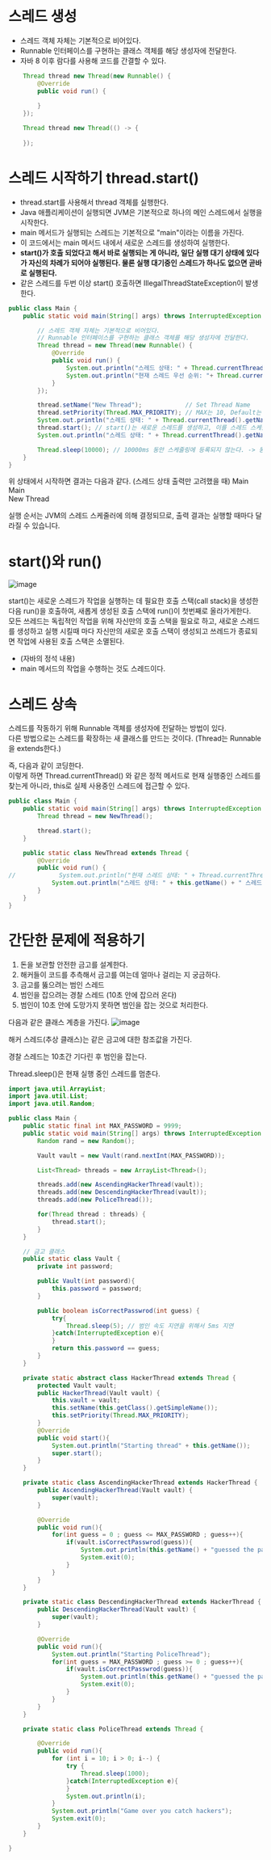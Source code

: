 # 스레드 생성
- 스레드 객체 자체는 기본적으로 비어있다.
- Runnable 인터페이스를 구현하는 클래스 객체를 해당 생성자에 전달한다.
- 자바 8 이후 람다를 사용해 코드를 간결할 수 있다.

```java
    Thread thread new Thread(new Runnable() {
        @Override
        public void run() {
    
        }
    });
```

```java
    Thread thread new Thread(() -> {
    
    });
```

# 스레드 시작하기 thread.start()

- thread.start를 사용해서 thread 객체를 실행한다.
- Java 애플리케이션이 실행되면 JVM은 기본적으로 하나의 메인 스레드에서 실행을 시작한다.
- main 메서드가 실행되는 스레드는 기본적으로 "main"이라는 이름을 가진다.
- 이 코드에서는 main 메서드 내에서 새로운 스레드를 생성하여 실행한다.
- **start()가 호출 되었다고 해서 바로 실행되는 게 아니라, 일단 실행 대기 상태에 있다가 자신의 차례가 되어야 실행된다. 물론 실행 대기중인 스레드가 하나도 없으면 곧바로 실행된다.**
- 같은 스레드를 두번 이상 start() 호출하면 IllegalThreadStateException이 발생한다.

```java
public class Main {
    public static void main(String[] args) throws InterruptedException {

        // 스레드 객체 자체는 기본적으로 비어있다.
        // Runnable 인터페이스를 구현하는 클래스 객체를 해당 생성자에 전달한다.
        Thread thread = new Thread(new Runnable() {
            @Override
            public void run() {
                System.out.println("스레드 상태: " + Thread.currentThread().getName() + " 스레드 시작 전");
                System.out.println("현재 스레드 우선 순위: "+ Thread.currentThread().getPriority());
            }
        });

        thread.setName("New Thread");            // Set Thread Name
        thread.setPriority(Thread.MAX_PRIORITY); // MAX는 10, Default는 5
        System.out.println("스레드 상태: " + Thread.currentThread().getName() + " 스레드 시작 전");
        thread.start(); // start()는 새로운 스레드를 생성하고, 이를 스레드 스케줄러에 등록합니다.
        System.out.println("스레드 상태: " + Thread.currentThread().getName() + " 스레드 시작 후");

        Thread.sleep(10000); // 10000ms 동안 스케줄링에 등록되지 않는다. -> 동작하지 않는다.
    }
}
```

위 상태에서 시작하면 결과는 다음과 같다. (스레드 상태 출력만 고려했을 때)
Main   
Main   
New Thread   

실행 순서는 JVM의 스레드 스케줄러에 의해 결정되므로, 출력 결과는 실행할 때마다 달라질 수 있습니다.

# start()와 run()

![image](https://github.com/user-attachments/assets/225fae5a-3219-44c1-9d26-e66746b2eadb)

start()는 새로운 스레드가 작업을 실행하는 데 필요한 호출 스택(call stack)을 생성한 다음 run()을 호출하여, 새롭게 생성된 호출 스택에 run()이 첫번째로 올라가게한다.   
모든 쓰레드는 독립적인 작업을 위해 자신만의 호출 스택을 필요로 하고, 새로운 스레드를 생성하고 실행 시킬때 마다 자신만의 새로운 호출 스택이 생성되고 쓰레드가 종료되면 작업에 사용된 호출 스택은 소멸된다.   
- (자바의 정석 내용)
- main 메서드의 작업을 수행하는 것도 스레드이다.

# 스레드 상속
스레드를 작동하기 위해 Runnable 객체를 생성자에 전달하는 방법이 있다.   
다른 방법으로는 스레드를 확장하는 새 클래스를 만드는 것이다. (Thread는 Runnable을 extends한다.)   

즉, 다음과 같이 코딩한다.   
이렇게 하면 Thread.currentThread() 와 같은 정적 메서드로 현재 실행중인 스레드를 찾는게 아니라, this로 실제 사용중인 스레드에 접근할 수 있다.   

```java
public class Main {
    public static void main(String[] args) throws InterruptedException {
        Thread thread = new NewThread();

        thread.start();
    }

    public static class NewThread extends Thread {
        @Override
        public void run() {
//            System.out.println("현재 스레드 상태: " + Thread.currentThread().getName() + " 스레드 시작");
            System.out.println("스레드 상태: " + this.getName() + " 스레드 시작"); // 정적 메서드 대신 this를 호출
        }
    }
}
```

# 간단한 문제에 적용하기

1. 돈을 보관할 안전한 금고를 설계한다.
2. 해커들이 코드를 추측해서 금고를 여는데 얼마나 걸리는 지 궁금하다.
3. 금고를 뚫으려는 범인 스레드
4. 범인을 잡으려는 경찰 스레드 (10초 안에 잡으러 온다)
5. 범인이 10초 안에 도망가지 못하면 범인을 잡는 것으로 처리한다.

다음과 같은 클래스 계층을 가진다.
![image](https://github.com/user-attachments/assets/5d3f944d-7398-451e-b599-73d9d46d668a)

해커 스레드(추상 클래스)는 같은 금고에 대한 참조값을 가진다.   

경찰 스레드는 10초간 기다린 후 범인을 잡는다.   

Thread.sleep()은 현재 실행 중인 스레드를 멈춘다.

```java
import java.util.ArrayList;
import java.util.List;
import java.util.Random;

public class Main {
    public static final int MAX_PASSWORD = 9999;
    public static void main(String[] args) throws InterruptedException {
        Random rand = new Random();

        Vault vault = new Vault(rand.nextInt(MAX_PASSWORD));

        List<Thread> threads = new ArrayList<Thread>();

        threads.add(new AscendingHackerThread(vault));
        threads.add(new DescendingHackerThread(vault));
        threads.add(new PoliceThread());

        for(Thread thread : threads) {
            thread.start();
        }
    }

    // 금고 클래스
    public static class Vault {
        private int password;

        public Vault(int password){
            this.password = password;
        }

        public boolean isCorrectPasswrod(int guess) {
            try{
                Thread.sleep(5); // 범인 속도 지연을 위해서 5ms 지연
            }catch(InterruptedException e){
            }
            return this.password == guess;
        }
    }

    private static abstract class HackerThread extends Thread {
        protected Vault vault;
        public HackerThread(Vault vault) {
            this.vault = vault;
            this.setName(this.getClass().getSimpleName());
            this.setPriority(Thread.MAX_PRIORITY);
        }
        @Override
        public void start(){
            System.out.println("Starting thread" + this.getName());
            super.start();
        }
    }

    private static class AscendingHackerThread extends HackerThread {
        public AscendingHackerThread(Vault vault) {
            super(vault);
        }

        @Override
        public void run(){
            for(int guess = 0 ; guess <= MAX_PASSWORD ; guess++){
                if(vault.isCorrectPasswrod(guess)){
                    System.out.println(this.getName() + "guessed the password " + guess);
                    System.exit(0);
                }
            }
        }
    }

    private static class DescendingHackerThread extends HackerThread {
        public DescendingHackerThread(Vault vault) {
            super(vault);
        }

        @Override
        public void run(){
            System.out.println("Starting PoliceThread");
            for(int guess = MAX_PASSWORD ; guess >= 0 ; guess++){
                if(vault.isCorrectPasswrod(guess)){
                    System.out.println(this.getName() + "guessed the password " + guess);
                    System.exit(0);
                }
            }
        }
    }

    private static class PoliceThread extends Thread {

        @Override
        public void run(){
            for (int i = 10; i > 0; i--) {
                try {
                    Thread.sleep(1000);
                }catch(InterruptedException e){
                }
                System.out.println(i);
            }
            System.out.println("Game over you catch hackers");
            System.exit(0);
        }
    }

}
```